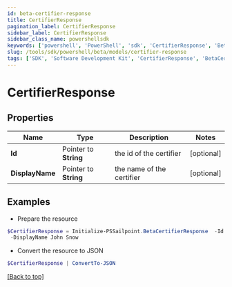 ```yaml
---
id: beta-certifier-response
title: CertifierResponse
pagination_label: CertifierResponse
sidebar_label: CertifierResponse
sidebar_class_name: powershellsdk
keywords: ['powershell', 'PowerShell', 'sdk', 'CertifierResponse', 'BetaCertifierResponse'] 
slug: /tools/sdk/powershell/beta/models/certifier-response
tags: ['SDK', 'Software Development Kit', 'CertifierResponse', 'BetaCertifierResponse']
---
```



# CertifierResponse

## Properties

Name | Type | Description | Notes
------------ | ------------- | ------------- | -------------
**Id** |  Pointer to **String** | the id of the certifier | [optional] 
**DisplayName** |  Pointer to **String** | the name of the certifier | [optional] 

## Examples

- Prepare the resource
```powershell
$CertifierResponse = Initialize-PSSailpoint.BetaCertifierResponse  -Id 8a80828f643d484f01643e14202e206f `
 -DisplayName John Snow
```

- Convert the resource to JSON
```powershell
$CertifierResponse | ConvertTo-JSON
```


[[Back to top]](#) 

